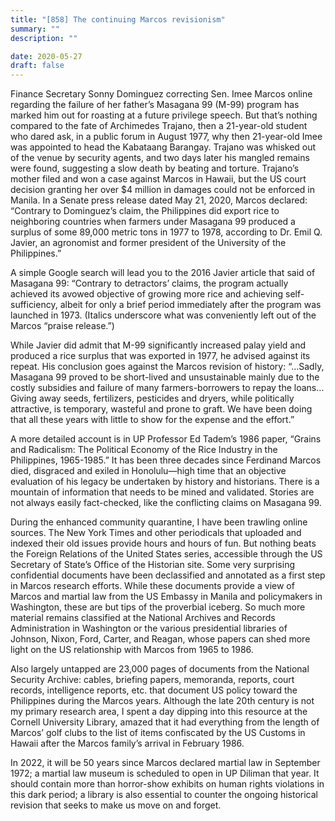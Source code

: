 ```yaml
---
title: "[858] The continuing Marcos revisionism"
summary: ""
description: ""

date: 2020-05-27
draft: false
---
```



Finance Secretary Sonny Dominguez correcting Sen. Imee Marcos online regarding the failure of her father’s Masagana 99 (M-99) program has marked him out for roasting at a future privilege speech. But that’s nothing compared to the fate of Archimedes Trajano, then a 21-year-old student who dared ask, in a public forum in August 1977, why then 21-year-old Imee was appointed to head the Kabataang Barangay. Trajano was whisked out of the venue by security agents, and two days later his mangled remains were found, suggesting a slow death by beating and torture. Trajano’s mother filed and won a case against Marcos in Hawaii, but the US court decision granting her over $4 million in damages could not be enforced in Manila. In a Senate press release dated May 21, 2020, Marcos declared: “Contrary to Dominguez’s claim, the Philippines did export rice to neighboring countries when farmers under Masagana 99 produced a surplus of some 89,000 metric tons in 1977 to 1978, according to Dr. Emil Q. Javier, an agronomist and former president of the University of the Philippines.”

A simple Google search will lead you to the 2016 Javier article that said of Masagana 99: “Contrary to detractors’ claims, the program actually achieved its avowed objective of growing more rice and achieving self-sufficiency, albeit for only a brief period immediately after the program was launched in 1973. (Italics underscore what was conveniently left out of the Marcos “praise release.”)

While Javier did admit that M-99 significantly increased palay yield and produced a rice surplus that was exported in 1977, he advised against its repeat. His conclusion goes against the Marcos revision of history: “…Sadly, Masagana 99 proved to be short-lived and unsustainable mainly due to the costly subsidies and failure of many farmers-borrowers to repay the loans… Giving away seeds, fertilizers, pesticides and dryers, while politically attractive, is temporary, wasteful and prone to graft. We have been doing that all these years with little to show for the expense and the effort.”

A more detailed account is in UP Professor Ed Tadem’s 1986 paper, “Grains and Radicalism: The Political Economy of the Rice Industry in the Philippines, 1965-1985.” It has been three decades since Ferdinand Marcos died, disgraced and exiled in Honolulu—high time that an objective evaluation of his legacy be undertaken by history and historians. There is a mountain of information that needs to be mined and validated. Stories are not always easily fact-checked, like the conflicting claims on Masagana 99.

During the enhanced community quarantine, I have been trawling online sources. The New York Times and other periodicals that uploaded and indexed their old issues provide hours and hours of fun. But nothing beats the Foreign Relations of the United States series, accessible through the US Secretary of State’s Office of the Historian site. Some very surprising confidential documents have been declassified and annotated as a first step in Marcos research efforts. While these documents provide a view of Marcos and martial law from the US Embassy in Manila and policymakers in Washington, these are but tips of the proverbial iceberg. So much more material remains classified at the National Archives and Records Administration in Washington or the various presidential libraries of Johnson, Nixon, Ford, Carter, and Reagan, whose papers can shed more light on the US relationship with Marcos from 1965 to 1986.

Also largely untapped are 23,000 pages of documents from the National Security Archive: cables, briefing papers, memoranda, reports, court records, intelligence reports, etc. that document US policy toward the Philippines during the Marcos years. Although the late 20th century is not my primary research area, I spent a day dipping into this resource at the Cornell University Library, amazed that it had everything from the length of Marcos’ golf clubs to the list of items confiscated by the US Customs in Hawaii after the Marcos family’s arrival in February 1986.

In 2022, it will be 50 years since Marcos declared martial law in September 1972; a martial law museum is scheduled to open in UP Diliman that year. It should contain more than horror-show exhibits on human rights violations in this dark period; a library is also essential to counter the ongoing historical revision that seeks to make us move on and forget.
